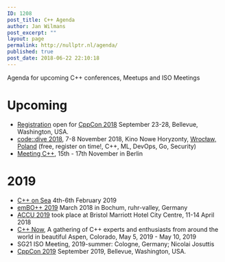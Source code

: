 ```yaml
---
ID: 1208
post_title: C++ Agenda
author: Jan Wilmans
post_excerpt: ""
layout: page
permalink: http://nullptr.nl/agenda/
published: true
post_date: 2018-06-22 22:10:18
---
```

Agenda for upcoming C++ conferences, Meetups and ISO Meetings

# Upcoming

*   [Registration][1] open for [CppCon 2018][2] September 23-28, Bellevue, Washington, USA.
*   [code::dive 2018][3], 7-8 November 2018, Kino Nowe Horyzonty, [Wrocław, Poland][4] (free, register on time!, C++, ML, DevOps, Go, Security)
*   [Meeting C++][5], 15th - 17th November in Berlin

# 2019

*   [C++ on Sea][6] 4th-6th February 2019
*   [emBO++ 2019][7] March 2018 in Bochum, ruhr-valley, Germany
*   [ACCU 2019][8] took place at Bristol Marriott Hotel City Centre, 11-14 April 2018
*   [C++ Now][9], A gathering of C++ experts and enthusiasts from around the world in beautiful Aspen, Colorado, May 5, 2019 - May 10, 2019
*   SG21 ISO Meeting, 2019-summer: Cologne, Germany; Nicolai Josuttis
*   [CppCon 2019][2] September 2019, Bellevue, Washington, USA.

 [1]: https://www.eventbrite.com/e/cppcon-2018-registration-38781666007
 [2]: https://cppcon.org/
 [3]: http://codedive.pl/
 [4]: https://www.google.nl/maps/place/Wroc%C5%82aw,+Poland/data=!4m2!3m1!1s0x470fe9c2d4b58abf:0xb70956aec205e0f5?sa=X&ved=0ahUKEwib2cvFgOjbAhUM16QKHaBIDeEQ8gEI0wEwEQ
 [5]: http://meetingcpp.com/
 [6]: https://cpponsea.uk/
 [7]: https://www.embo.io/
 [8]: https://conference.accu.org/2018/accu2018.html
 [9]: http://cppnow.org/